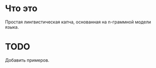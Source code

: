 # Что это

Простая лингвистическая капча, основанная на n-граммной модели языка.

# TODO

Добавить примеров.


